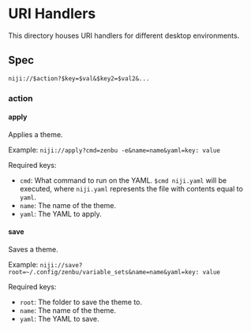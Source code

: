 # URI Handlers

This directory houses URI handlers for different desktop environments.

## Spec

```
niji://$action?$key=$val&$key2=$val2&...
```

### action

#### apply

Applies a theme.

Example: `niji://apply?cmd=zenbu -e&name=name&yaml=key: value`

Required keys:

- `cmd`: What command to run on the YAML. `$cmd niji.yaml` will be
  executed, where `niji.yaml` represents the file with contents equal to
  `yaml`.
- `name`: The name of the theme.
- `yaml`: The YAML to apply.

#### save

Saves a theme.

Example: `niji://save?root=~/.config/zenbu/variable_sets&name=name&yaml=key: value`

Required keys:

- `root`: The folder to save the theme to.
- `name`: The name of the theme.
- `yaml`: The YAML to save.
